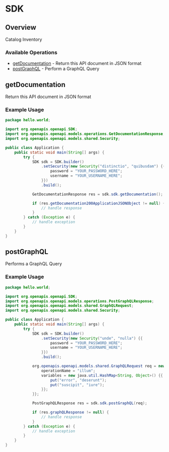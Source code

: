 # SDK

## Overview

Catalog Inventory

### Available Operations

* [getDocumentation](#getdocumentation) - Return this API document in JSON format
* [postGraphQL](#postgraphql) - Perform a GraphQL Query

## getDocumentation

Return this API document in JSON format

### Example Usage

```java
package hello.world;

import org.openapis.openapi.SDK;
import org.openapis.openapi.models.operations.GetDocumentationResponse;
import org.openapis.openapi.models.shared.Security;

public class Application {
    public static void main(String[] args) {
        try {
            SDK sdk = SDK.builder()
                .setSecurity(new Security("distinctio", "quibusdam") {{
                    password = "YOUR_PASSWORD_HERE";
                    username = "YOUR_USERNAME_HERE";
                }})
                .build();

            GetDocumentationResponse res = sdk.sdk.getDocumentation();

            if (res.getDocumentation200ApplicationJSONObject != null) {
                // handle response
            }
        } catch (Exception e) {
            // handle exception
        }
    }
}
```

## postGraphQL

Performs a GraphQL Query

### Example Usage

```java
package hello.world;

import org.openapis.openapi.SDK;
import org.openapis.openapi.models.operations.PostGraphQLResponse;
import org.openapis.openapi.models.shared.GraphQLRequest;
import org.openapis.openapi.models.shared.Security;

public class Application {
    public static void main(String[] args) {
        try {
            SDK sdk = SDK.builder()
                .setSecurity(new Security("unde", "nulla") {{
                    password = "YOUR_PASSWORD_HERE";
                    username = "YOUR_USERNAME_HERE";
                }})
                .build();

            org.openapis.openapi.models.shared.GraphQLRequest req = new GraphQLRequest("corrupti") {{
                operationName = "illum";
                variables = new java.util.HashMap<String, Object>() {{
                    put("error", "deserunt");
                    put("suscipit", "iure");
                }};
            }};            

            PostGraphQLResponse res = sdk.sdk.postGraphQL(req);

            if (res.graphQLResponse != null) {
                // handle response
            }
        } catch (Exception e) {
            // handle exception
        }
    }
}
```
